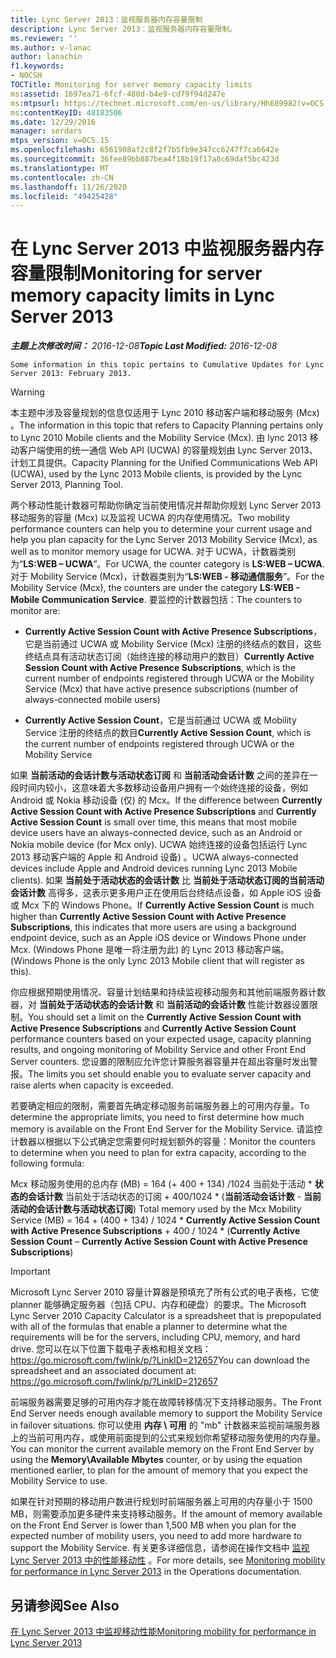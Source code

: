 ```yaml
---
title: Lync Server 2013：监视服务器内存容量限制
description: Lync Server 2013：监视服务器内存容量限制。
ms.reviewer: ''
ms.author: v-lanac
author: lanachin
f1.keywords:
- NOCSH
TOCTitle: Monitoring for server memory capacity limits
ms:assetid: 1697ea71-6fcf-480d-b4e9-cd79f94d247e
ms:mtpsurl: https://technet.microsoft.com/en-us/library/Hh689982(v=OCS.15)
ms:contentKeyID: 48183506
ms.date: 12/29/2016
manager: serdars
mtps_version: v=OCS.15
ms.openlocfilehash: 6561908af2c8f2f7b5fb9e347cc6247f7ca6642e
ms.sourcegitcommit: 36fee89bb887bea4f18b19f17a8c69daf5bc423d
ms.translationtype: MT
ms.contentlocale: zh-CN
ms.lasthandoff: 11/26/2020
ms.locfileid: "49425428"
---
```

# <a name="monitoring-for-server-memory-capacity-limits-in-lync-server-2013"></a><span data-ttu-id="8a6dc-103">在 Lync Server 2013 中监视服务器内存容量限制</span><span class="sxs-lookup"><span data-stu-id="8a6dc-103">Monitoring for server memory capacity limits in Lync Server 2013</span></span>

<div data-xmlns="http://www.w3.org/1999/xhtml">

<div class="topic" data-xmlns="http://www.w3.org/1999/xhtml" data-msxsl="urn:schemas-microsoft-com:xslt" data-cs="https://msdn.microsoft.com/">

<div data-asp="https://msdn2.microsoft.com/asp">



</div>

<div id="mainSection">

<div id="mainBody"><span data-ttu-id="8a6dc-104">

<span> </span></span><span class="sxs-lookup"><span data-stu-id="8a6dc-104">

<span> </span></span></span>

<span data-ttu-id="8a6dc-105">_**主题上次修改时间：** 2016-12-08_</span><span class="sxs-lookup"><span data-stu-id="8a6dc-105">_**Topic Last Modified:** 2016-12-08_</span></span>

    Some information in this topic pertains to Cumulative Updates for Lync Server 2013: February 2013.

<div>


> [!WARNING]  
> <span data-ttu-id="8a6dc-106">本主题中涉及容量规划的信息仅适用于 Lync 2010 移动客户端和移动服务 (Mcx) 。</span><span class="sxs-lookup"><span data-stu-id="8a6dc-106">The information in this topic that refers to Capacity Planning pertains only to Lync 2010 Mobile clients and the Mobility Service (Mcx).</span></span> <span data-ttu-id="8a6dc-107">由 lync 2013 移动客户端使用的统一通信 Web API (UCWA) 的容量规划由 Lync Server 2013、计划工具提供。</span><span class="sxs-lookup"><span data-stu-id="8a6dc-107">Capacity Planning for the Unified Communications Web API (UCWA), used by the Lync 2013 Mobile clients, is provided by the Lync Server 2013, Planning Tool.</span></span>



</div>

<span data-ttu-id="8a6dc-108">两个移动性能计数器可帮助你确定当前使用情况并帮助你规划 Lync Server 2013 移动服务的容量 (Mcx) 以及监视 UCWA 的内存使用情况。</span><span class="sxs-lookup"><span data-stu-id="8a6dc-108">Two mobility performance counters can help you to determine your current usage and help you plan capacity for the Lync Server 2013 Mobility Service (Mcx), as well as to monitor memory usage for UCWA.</span></span> <span data-ttu-id="8a6dc-109">对于 UCWA，计数器类别为“**LS:WEB – UCWA**”。</span><span class="sxs-lookup"><span data-stu-id="8a6dc-109">For UCWA, the counter category is **LS:WEB – UCWA**.</span></span> <span data-ttu-id="8a6dc-110">对于 Mobility Service (Mcx)，计数器类别为“**LS:WEB - 移动通信服务**”。</span><span class="sxs-lookup"><span data-stu-id="8a6dc-110">For the Mobility Service (Mcx), the counters are under the category **LS:WEB - Mobile Communication Service**.</span></span> <span data-ttu-id="8a6dc-111">要监控的计数器包括：</span><span class="sxs-lookup"><span data-stu-id="8a6dc-111">The counters to monitor are:</span></span>

  - <span data-ttu-id="8a6dc-112">**Currently Active Session Count with Active Presence Subscriptions**，它是当前通过 UCWA 或 Mobility Service (Mcx) 注册的终结点的数目，这些终结点具有活动状态订阅（始终连接的移动用户的数目）</span><span class="sxs-lookup"><span data-stu-id="8a6dc-112">**Currently Active Session Count with Active Presence Subscriptions**, which is the current number of endpoints registered through UCWA or the Mobility Service (Mcx) that have active presence subscriptions (number of always-connected mobile users)</span></span>

  - <span data-ttu-id="8a6dc-113">**Currently Active Session Count**，它是当前通过 UCWA 或 Mobility Service 注册的终结点的数目</span><span class="sxs-lookup"><span data-stu-id="8a6dc-113">**Currently Active Session Count**, which is the current number of endpoints registered through UCWA or the Mobility Service</span></span>

<span data-ttu-id="8a6dc-114">如果 **当前活动的会话计数与活动状态订阅** 和 **当前活动会话计数** 之间的差异在一段时间内较小，这意味着大多数移动设备用户拥有一个始终连接的设备，例如 Android 或 Nokia 移动设备 (仅) 的 Mcx。</span><span class="sxs-lookup"><span data-stu-id="8a6dc-114">If the difference between **Currently Active Session Count with Active Presence Subscriptions** and **Currently Active Session Count** is small over time, this means that most mobile device users have an always-connected device, such as an Android or Nokia mobile device (for Mcx only).</span></span> <span data-ttu-id="8a6dc-115">UCWA 始终连接的设备包括运行 Lync 2013 移动客户端的 Apple 和 Android 设备) 。</span><span class="sxs-lookup"><span data-stu-id="8a6dc-115">UCWA always-connected devices include Apple and Android devices running Lync 2013 Mobile clients).</span></span> <span data-ttu-id="8a6dc-116">如果 **当前处于活动状态的会话计数** 比 **当前处于活动状态订阅的当前活动会话计数** 高得多，这表示更多用户正在使用后台终结点设备，如 Apple iOS 设备或 Mcx 下的 Windows Phone。</span><span class="sxs-lookup"><span data-stu-id="8a6dc-116">If **Currently Active Session Count** is much higher than **Currently Active Session Count with Active Presence Subscriptions**, this indicates that more users are using a background endpoint device, such as an Apple iOS device or Windows Phone under Mcx.</span></span> <span data-ttu-id="8a6dc-117"> (Windows Phone 是唯一将注册为此) 的 Lync 2013 移动客户端。</span><span class="sxs-lookup"><span data-stu-id="8a6dc-117">(Windows Phone is the only Lync 2013 Mobile client that will register as this).</span></span>

<span data-ttu-id="8a6dc-118">你应根据预期使用情况、容量计划结果和持续监视移动服务和其他前端服务器计数器，对 **当前处于活动状态的会话计数** 和 **当前活动的会话计数** 性能计数器设置限制。</span><span class="sxs-lookup"><span data-stu-id="8a6dc-118">You should set a limit on the **Currently Active Session Count with Active Presence Subscriptions** and **Currently Active Session Count** performance counters based on your expected usage, capacity planning results, and ongoing monitoring of Mobility Service and other Front End Server counters.</span></span> <span data-ttu-id="8a6dc-119">您设置的限制应允许您计算服务器容量并在超出容量时发出警报。</span><span class="sxs-lookup"><span data-stu-id="8a6dc-119">The limits you set should enable you to evaluate server capacity and raise alerts when capacity is exceeded.</span></span>

<span data-ttu-id="8a6dc-120">若要确定相应的限制，需要首先确定移动服务前端服务器上的可用内存量。</span><span class="sxs-lookup"><span data-stu-id="8a6dc-120">To determine the appropriate limits, you need to first determine how much memory is available on the Front End Server for the Mobility Service.</span></span> <span data-ttu-id="8a6dc-121">请监控计数器以根据以下公式确定您需要何时规划额外的容量：</span><span class="sxs-lookup"><span data-stu-id="8a6dc-121">Monitor the counters to determine when you need to plan for extra capacity, according to the following formula:</span></span>

<span data-ttu-id="8a6dc-122">Mcx 移动服务使用的总内存 (MB) = 164 (+ 400 + 134) /1024 当前处于活动 \* **状态的会话计数** 当前处于活动状态的订阅 + 400/1024 \* (**当前活动会话计数** - **当前活动的会话计数与活动状态订阅**) </span><span class="sxs-lookup"><span data-stu-id="8a6dc-122">Total memory used by the Mcx Mobility Service (MB) = 164 + (400 + 134) / 1024 \* **Currently Active Session Count with Active Presence Subscriptions** + 400 / 1024 \* (**Currently Active Session Count** – **Currently Active Session Count with Active Presence Subscriptions**)</span></span>

<div>


> [!IMPORTANT]  
> <span data-ttu-id="8a6dc-123">Microsoft Lync Server 2010 容量计算器是预填充了所有公式的电子表格，它使 planner 能够确定服务器（包括 CPU、内存和硬盘）的要求。</span><span class="sxs-lookup"><span data-stu-id="8a6dc-123">The Microsoft Lync Server 2010 Capacity Calculator is a spreadsheet that is prepopulated with all of the formulas that enable a planner to determine what the requirements will be for the servers, including CPU, memory, and hard drive.</span></span> <span data-ttu-id="8a6dc-124">您可以在以下位置下载电子表格和相关文档： <A href="https://go.microsoft.com/fwlink/p/?linkid=212657">https://go.microsoft.com/fwlink/p/?LinkID=212657</A></span><span class="sxs-lookup"><span data-stu-id="8a6dc-124">You can download the spreadsheet and an associated document at: <A href="https://go.microsoft.com/fwlink/p/?linkid=212657">https://go.microsoft.com/fwlink/p/?LinkID=212657</A></span></span>



</div>

<span data-ttu-id="8a6dc-125">前端服务器需要足够的可用内存才能在故障转移情况下支持移动服务。</span><span class="sxs-lookup"><span data-stu-id="8a6dc-125">The Front End Server needs enough available memory to support the Mobility Service in failover situations.</span></span> <span data-ttu-id="8a6dc-126">你可以使用 **内存 \\ 可用** 的 "mb" 计数器来监视前端服务器上的当前可用内存，或使用前面提到的公式来规划你希望移动服务使用的内存量。</span><span class="sxs-lookup"><span data-stu-id="8a6dc-126">You can monitor the current available memory on the Front End Server by using the **Memory\\Available Mbytes** counter, or by using the equation mentioned earlier, to plan for the amount of memory that you expect the Mobility Service to use.</span></span>

<span data-ttu-id="8a6dc-127">如果在针对预期的移动用户数进行规划时前端服务器上可用的内存量小于 1500 MB，则需要添加更多硬件来支持移动服务。</span><span class="sxs-lookup"><span data-stu-id="8a6dc-127">If the amount of memory available on the Front End Server is lower than 1,500 MB when you plan for the expected number of mobility users, you need to add more hardware to support the Mobility Service.</span></span> <span data-ttu-id="8a6dc-128">有关更多详细信息，请参阅在操作文档中 [监视 Lync Server 2013 中的性能移动性](lync-server-2013-monitoring-mobility-for-performance.md) 。</span><span class="sxs-lookup"><span data-stu-id="8a6dc-128">For more details, see [Monitoring mobility for performance in Lync Server 2013](lync-server-2013-monitoring-mobility-for-performance.md) in the Operations documentation.</span></span>

<div>

## <a name="see-also"></a><span data-ttu-id="8a6dc-129">另请参阅</span><span class="sxs-lookup"><span data-stu-id="8a6dc-129">See Also</span></span>


[<span data-ttu-id="8a6dc-130">在 Lync Server 2013 中监视移动性能</span><span class="sxs-lookup"><span data-stu-id="8a6dc-130">Monitoring mobility for performance in Lync Server 2013</span></span>](lync-server-2013-monitoring-mobility-for-performance.md)  
  

<span data-ttu-id="8a6dc-131"></div>

</div>

<span> </span>

</div>

</div>

</span><span class="sxs-lookup"><span data-stu-id="8a6dc-131"></div>

</div>

<span> </span>

</div>

</div>

</span></span></div>


